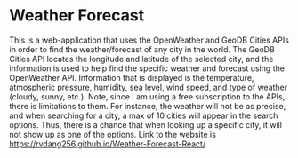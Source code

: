 # Weather Forecast

This is a web-application that uses the OpenWeather and GeoDB Cities APIs in order to find the weather/forecast of any city in the world. The GeoDB Cities API locates the longitude and latitude of the selected city, and the information is used to help find the specific weather and forecast using the OpenWeather API. Information that is displayed is the temperature, atmospheric pressure, humidity, sea level, wind speed, and type of weather (cloudy, sunny, etc.). Note, since I am using a free subscription to the APIs, there is limitations to them. For instance, the weather will not be as precise, and when searching for a city, a max of 10 cities will appear in the search options. Thus, there is a chance that when looking up a specific city, it will not show up as one of the options. Link to the website is https://rvdang256.github.io/Weather-Forecast-React/
